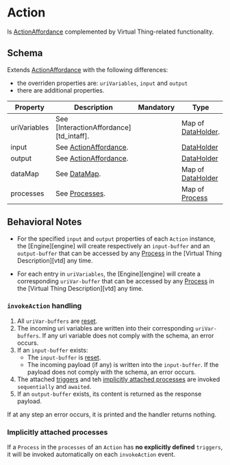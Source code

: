 # Action
Is [ActionAffordance][td_action] complemented by Virtual Thing-related functionality.

## Schema
Extends [ActionAffordance][td_action] with the following differences:
- the overriden properties are: `uriVariables`, `input` and `output`
- there are additional properties.

| Property | Description | Mandatory | Type | Default |
|----------|-------------|:---------:|------|:-------:|
|uriVariables|See [InteractionAffordance][td_intaff].||Map of [DataHolder].||
|input|See [ActionAffordance][td_action].||[DataHolder]||
|output|See [ActionAffordance][td_action].||[DataHolder]||
| dataMap | See [DataMap](#datamap). | | Map of [DataHolder] | |
| processes | See [Processes](#processes). | | Map of [Process] | |

## Behavioral Notes
- For the specified `input` and `output` properties of each `Action` instance, the [Engine][engine] will create respectively an `input-buffer` and an `output-buffer` that can be accessed by any [Process] in the [Virtual Thing Description][vtd] any time.

- For each entry in `uriVariables`, the [Engine][engine] will create a  corresponding `uriVar-buffer` that can be accessed by any [Process] in the [Virtual Thing Description][vtd] any time.

### `invokeAction` handling
1. All `uriVar-buffers` are [reset].
2. The incoming uri variables are written into their corresponding `uriVar-buffers`. If any uri variable does not comply with the schema, an error occurs.
3. If an `input-buffer` exists:
    - The `input-buffer` is [reset].
    - The incoming payload (if any) is written into the `input-buffer`. If the payload does not comply with the schema, an error occurs.
4. The attached [triggers](#trigger) and teh [implicitly attached processes](#implicitly-attached-processes) are invoked `sequentially` and `awaited`.
5. If an `output-buffer` exists, its content is returned as the response payload.

If at any step an error occurs, it is printed and the handler returns nothing.

### Implicitly attached processes
If a `Process` in the `processes` of an `Action` has **no explicitly defined** `triggers`, it will be invoked automatically on each `invokeAction` event.




[td_action]: https://www.w3.org/TR/wot-thing-description/#actionaffordance

[DataHolder]: ../main_components/DataHolder.md
[Process]: ../main_components/Process.md

[reset]: ../main_components/DataHolder.md#reset-value-and-access-rights